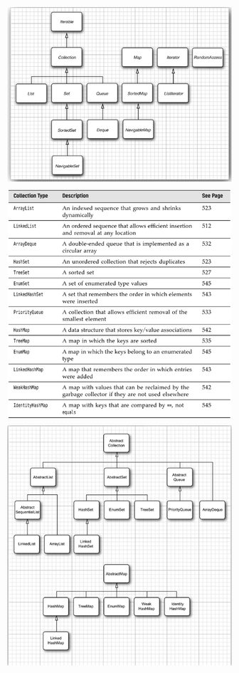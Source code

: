 ![collection1.png](./assets/collection1.png)

![collection2.png](./assets/collection2.png)

![collection3.png](./assets/collection3.png)